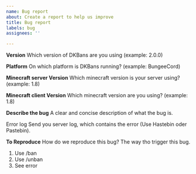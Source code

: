 ```yaml
---
name: Bug report
about: Create a report to help us improve
title: Bug report
labels: bug
assignees: ''

---
```


**Version**
Which version of DKBans are you using (example: 2.0.0)

**Platform**
On which platform is DKBans running? (example: BungeeCord)

**Minecraft server Version**
Which minecraft version is your server using? (example: 1.8)

**Minecraft client Version**
Which minecraft version are you using? (example: 1.8)

**Describe the bug**
A clear and concise description of what the bug is.

Error log
Send you server log, which contains the error (Use Hastebin oder Pastebin).


**To Reproduce**
How do we reproduce this bug?
The way tho trigger this bug.

1. Use /ban <player>
2. Use /unban <player>
3. See error
